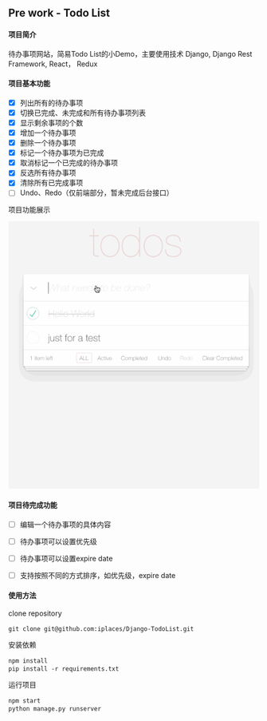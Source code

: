 ## Pre work - Todo List

#### 项目简介
待办事项网站，简易Todo List的小Demo，主要使用技术 Django, Django Rest Framework, React， Redux

#### 项目基本功能
- [x] 列出所有的待办事项
- [x] 切换已完成、未完成和所有待办事项列表
- [x] 显示剩余事项的个数
- [x] 增加一个待办事项
- [x] 删除一个待办事项
- [x] 标记一个待办事项为已完成
- [x] 取消标记一个已完成的待办事项
- [x] 反选所有待办事项
- [x] 清除所有已完成事项
- [ ] Undo、Redo（仅前端部分，暂未完成后台接口）

项目功能展示

![todolist](static/images/todolist.gif)



#### 项目待完成功能
- [ ] 编辑一个待办事项的具体内容
- [ ] 待办事项可以设置优先级
- [ ] 待办事项可以设置expire date
- [ ] 支持按照不同的方式排序，如优先级，expire date



#### 使用方法
clone repository
```git
git clone git@github.com:iplaces/Django-TodoList.git
```

安装依赖
```
npm install
pip install -r requirements.txt
```

运行项目
```
npm start
python manage.py runserver
```